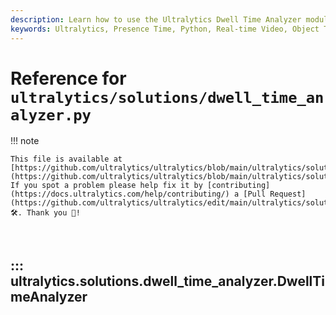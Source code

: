 ```yaml
---
description: Learn how to use the Ultralytics Dwell Time Analyzer module for real-time video analysis with object tracking and Time Couniting.
keywords: Ultralytics, Presence Time, Python, Real-time Video, Object Tracking, cv2, Shapely, Computer Vision, AI
---
```


# Reference for `ultralytics/solutions/dwell_time_analyzer.py`

!!! note

    This file is available at [https://github.com/ultralytics/ultralytics/blob/main/ultralytics/solutions/dwell_time_analyzer.py](https://github.com/ultralytics/ultralytics/blob/main/ultralytics/solutions/dwell_time_analyzer.py). If you spot a problem please help fix it by [contributing](https://docs.ultralytics.com/help/contributing/) a [Pull Request](https://github.com/ultralytics/ultralytics/edit/main/ultralytics/solutions/dwell_time_analyzer.py) 🛠️. Thank you 🙏!

<br>

## ::: ultralytics.solutions.dwell_time_analyzer.DwellTimeAnalyzer

<br><br>
